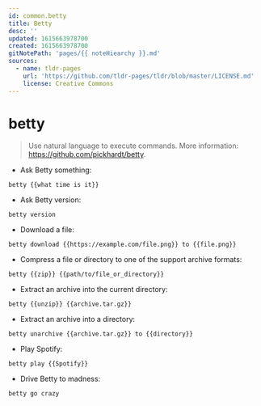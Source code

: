 ```yaml
---
id: common.betty
title: Betty
desc: ''
updated: 1615663978700
created: 1615663978700
gitNotePath: 'pages/{{ noteHiearchy }}.md'
sources:
  - name: tldr-pages
    url: 'https://github.com/tldr-pages/tldr/blob/master/LICENSE.md'
    license: Creative Commons
---
```

# betty

> Use natural language to execute commands.
> More information: <https://github.com/pickhardt/betty>.

- Ask Betty something:

`betty {{what time is it}}`

- Ask Betty version:

`betty version`

- Download a file:

`betty download {{https://example.com/file.png}} to {{file.png}}`

- Compress a file or directory to one of the support archive formats:

`betty {{zip}} {{path/to/file_or_directory}}`

- Extract an archive into the current directory:

`betty {{unzip}} {{archive.tar.gz}}`

- Extract an archive into a directory:

`betty unarchive {{archive.tar.gz}} to {{directory}}`

- Play Spotify:

`betty play {{Spotify}}`

- Drive Betty to madness:

`betty go crazy`

